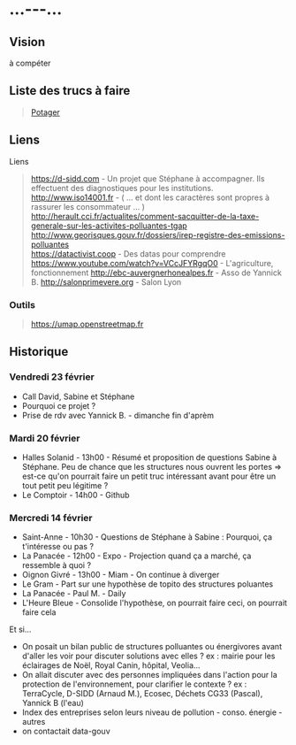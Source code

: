# ...---...

## Vision

à compéter

## Liste des trucs à faire

> [Potager](https://github.com/pointbar/sds/projects/1)

## Liens

Liens  
> https://d-sidd.com - Un projet que Stéphane à accompagner. Ils effectuent des diagnostiques pour les institutions.
> http://www.iso14001.fr - ( ... et dont les caractères sont propres à rassurer les consommateur ... )  
> http://herault.cci.fr/actualites/comment-sacquitter-de-la-taxe-generale-sur-les-activites-polluantes-tgap  
> http://www.georisques.gouv.fr/dossiers/irep-registre-des-emissions-polluantes  
> https://datactivist.coop - Des datas pour comprendre
> https://www.youtube.com/watch?v=VCcJFYRgqO0 - L'agriculture, fonctionnement
> http://ebc-auvergnerhonealpes.fr - Asso de Yannick B.
> http://salonprimevere.org - Salon Lyon

### Outils
> https://umap.openstreetmap.fr


## Historique

### Vendredi 23 février
* Call David, Sabine et Stéphane
* Pourquoi ce projet ?
* Prise de rdv avec Yannick B. - dimanche fin d'aprèm

### Mardi 20 février
* Halles Solanid - 13h00 - Résumé et proposition de questions Sabine à Stéphane. Peu de chance que les structures nous ouvrent les portes => est-ce qu'on pourrait faire un petit truc intéressant avant pour être un tout petit peu légitime ?
* Le Comptoir - 14h00 - Github 

### Mercredi 14 février
* Saint-Anne - 10h30 - Questions de Stéphane à Sabine : Pourquoi, ça t'intéresse ou pas ?
* La Panacée - 12h00 - Expo - Projection quand ça a marché, ça ressemble à quoi ?
* Oignon Givré - 13h00 - Miam - On continue à diverger
* Le Gram - Part sur une hypothèse de topito des structures poluantes
* La Panacée - Paul M. - Daily
* L'Heure Bleue - Consolide l'hypothèse, on pourrait faire ceci, on pourrait faire cela

Et si...  
* On posait un bilan public de structures polluantes ou énergivores avant d'aller les voir pour discuter solutions avec elles ? ex : mairie pour les éclairages de Noël, Royal Canin, hôpital, Veolia...
* On allait discuter avec des personnes impliquées dans l'action pour la protection de l'environnement, pour clarifier le contexte ? ex : TerraCycle, D-SIDD (Arnaud M.), Ecosec, Déchets CG33 (Pascal), Yannick B (l'eau)
* Index des entreprises selon leurs niveau de pollution - conso. énergie - autres
* on contactait data-gouv
